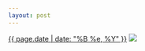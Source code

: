 ```yaml
---
layout: post
---
```


<p>
  <time><a href="/181">{{ page.date | date: "%B %e, %Y" }}</a></time>
  <a href="/181"><img src="{{ site.assets_url }}/181-640.jpg" srcset="{{ site.assets_url }}/181-1280.jpg 1280w, {{ site.assets_url }}/181-960.jpg 960w, {{ site.assets_url }}/181-640.jpg 640w, {{ site.assets_url }}/181-320.jpg 320w" sizes="(min-width: 700px) 50vw, calc(100vw - 2rem)" /></a>
</p>
